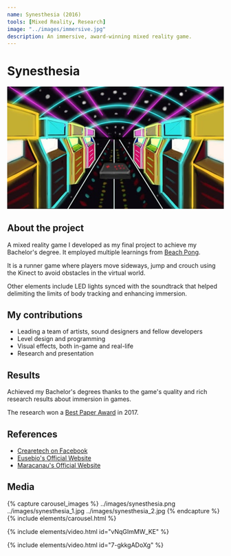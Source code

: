 ```yaml
---
name: Synesthesia (2016)
tools: [Mixed Reality, Research]
image: "../images/immersive.jpg"
description: An immersive, award-winning mixed reality game.
---
```


# Synesthesia

![Intro](../images/immersive.jpg "Concept art of Synesthesia")

## About the project

A mixed reality game I developed as my final project to achieve my Bachelor's degree. It employed multiple learnings from [Beach Pong](https://arthursb.github.io/projects/2014-beachpong).

It is a runner game where players move sideways, jump and crouch using the Kinect to avoid obstacles in the virtual world. 

Other elements include LED lights synced with the soundtrack that helped delimiting the limits of body tracking and enhancing immersion.

## My contributions

- Leading a team of artists, sound designers and fellow developers
- Level design and programming
- Visual effects, both in-game and real-life
- Research and presentation

## Results

Achieved my Bachelor's degrees thanks to the game's quality and rich research results about immersion in games.

The research won a [Best Paper Award](http://usuarios.upf.br/~rieder/svr2017/awards.html) in 2017.

## References

- [Crearetech on Facebook](https://www.facebook.com/crearetech/)
- [Eusebio's Official Website](http://eusebio.ce.gov.br/guarda-municipal-e-a-primeira-do-pais-a-utilizar-o-simulador-xtreme-nos-treinamentos/)
- [Maracanau's Official Website](https://www.maracanau.ce.gov.br/guarda-municipal-de-maracanau-utiliza-simulador-de-tiro/)

## Media

{% capture carousel_images %}
../images/synesthesia.png
../images/synesthesia_1.jpg
../images/synesthesia_2.jpg
{% endcapture %}
{% include elements/carousel.html %}

{% include elements/video.html id="vNqGImMW_KE" %}

{% include elements/video.html id="7-gkkgADoXg" %}
